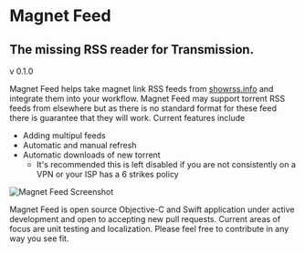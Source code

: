 # Magnet Feed
## The missing RSS reader for Transmission.
v 0.1.0

Magnet Feed helps take magnet link RSS feeds from [showrss.info](https://showrss.info) and integrate them into your workflow.
Magnet Feed may support torrent RSS feeds from elsewhere but as there is no standard format for these feed there is guarantee that they will work.
Current features include

* Adding multipul feeds
* Automatic and manual refresh
* Automatic downloads of new torrent
	* It's recommended this is left disabled if you are not consistently on a VPN or your ISP has a 6 strikes policy

![Magnet Feed Screenshot](https://justinoak.es/images/mfss.png)

Magnet Feed is open source Objective-C and Swift application under active development and open to accepting new pull requests.
Current areas of focus are unit testing and localization. Please feel free to contribute in any way you see fit.